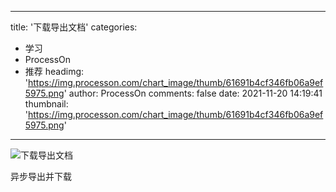 
---
title: '下载导出文档'
categories: 
 - 学习
 - ProcessOn
 - 推荐
headimg: 'https://img.processon.com/chart_image/thumb/61691b4cf346fb06a9ef5975.png'
author: ProcessOn
comments: false
date: 2021-11-20 14:19:41
thumbnail: 'https://img.processon.com/chart_image/thumb/61691b4cf346fb06a9ef5975.png'
---

<div>   
<img class="thumb" alt="下载导出文档" src="https://img.processon.com/chart_image/thumb/61691b4cf346fb06a9ef5975.png" referrerpolicy="no-referrer">
<p>异步导出并下载</p>  
</div>
            